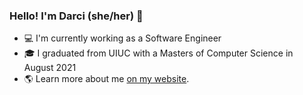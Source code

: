 ### Hello! I'm Darci (she/her) 👋

- 💻 I'm currently working as a Software Engineer
- 🎓 I graduated from UIUC with a Masters of Computer Science in August 2021
- 🌎 Learn more about me [on my website](https://www.darcipeoples.com). 
